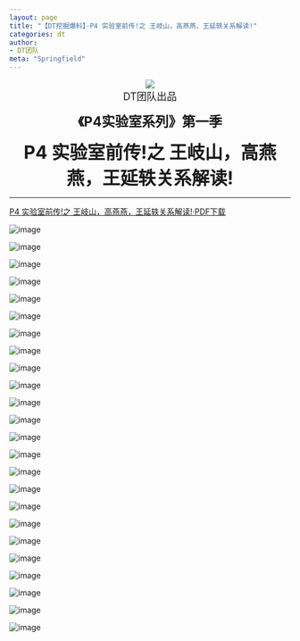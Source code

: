 ```yaml
---
layout: page
title: "【DT挖掘爆料】·P4 实验室前传!之 王岐山，高燕燕，王延轶关系解读!"
categories: dt
author:
- DT团队
meta: "Springfield"
---
```


<center>
    <img src="../../../../image/dt/logo.png"/>
</center>

<center>
    <font size=4>
        DT团队出品
    </font>
</center>
    
**<center><font size=5>《P4实验室系列》第一季</font></center>**
    
**<center><font size=6>P4 实验室前传!之 王岐山，高燕燕，王延轶关系解读!</font></center>**

<hr>

[P4 实验室前传!之 王岐山，高燕燕，王延轶关系解读!·PDF下载](../../../../download/CCP_P4_Lab_S1_1.pdf)

![image](../../../../image/dt/2020_09_18_dt_news2_CCP_P4_Lab_S1_1_1.jpg)

![image](../../../../image/dt/2020_09_18_dt_news2_CCP_P4_Lab_S1_1_2.jpg)

![image](../../../../image/dt/2020_09_18_dt_news2_CCP_P4_Lab_S1_1_3.jpg)

![image](../../../../image/dt/2020_09_18_dt_news2_CCP_P4_Lab_S1_1_4.jpg)

![image](../../../../image/dt/2020_09_18_dt_news2_CCP_P4_Lab_S1_1_5.jpg)

![image](../../../../image/dt/2020_09_18_dt_news2_CCP_P4_Lab_S1_1_6.jpg)

![image](../../../../image/dt/2020_09_18_dt_news2_CCP_P4_Lab_S1_1_7.jpg)

![image](../../../../image/dt/2020_09_18_dt_news2_CCP_P4_Lab_S1_1_8.jpg)

![image](../../../../image/dt/2020_09_18_dt_news2_CCP_P4_Lab_S1_1_9.jpg)

![image](../../../../image/dt/2020_09_18_dt_news2_CCP_P4_Lab_S1_1_10.jpg)

![image](../../../../image/dt/2020_09_18_dt_news2_CCP_P4_Lab_S1_1_11.jpg)

![image](../../../../image/dt/2020_09_18_dt_news2_CCP_P4_Lab_S1_1_12.jpg)

![image](../../../../image/dt/2020_09_18_dt_news2_CCP_P4_Lab_S1_1_13.jpg)

![image](../../../../image/dt/2020_09_18_dt_news2_CCP_P4_Lab_S1_1_14.jpg)

![image](../../../../image/dt/2020_09_18_dt_news2_CCP_P4_Lab_S1_1_15.jpg)

![image](../../../../image/dt/2020_09_18_dt_news2_CCP_P4_Lab_S1_1_16.jpg)

![image](../../../../image/dt/2020_09_18_dt_news2_CCP_P4_Lab_S1_1_17.jpg)

![image](../../../../image/dt/2020_09_18_dt_news2_CCP_P4_Lab_S1_1_18.jpg)

![image](../../../../image/dt/2020_09_18_dt_news2_CCP_P4_Lab_S1_1_19.jpg)

![image](../../../../image/dt/2020_09_18_dt_news2_CCP_P4_Lab_S1_1_20.jpg)

![image](../../../../image/dt/2020_09_18_dt_news2_CCP_P4_Lab_S1_1_21.jpg)

![image](../../../../image/dt/2020_09_18_dt_news2_CCP_P4_Lab_S1_1_22.jpg)

![image](../../../../image/dt/2020_09_18_dt_news2_CCP_P4_Lab_S1_1_23.jpg)

![image](../../../../image/dt/2020_09_18_dt_news2_CCP_P4_Lab_S1_1_24.jpg)
